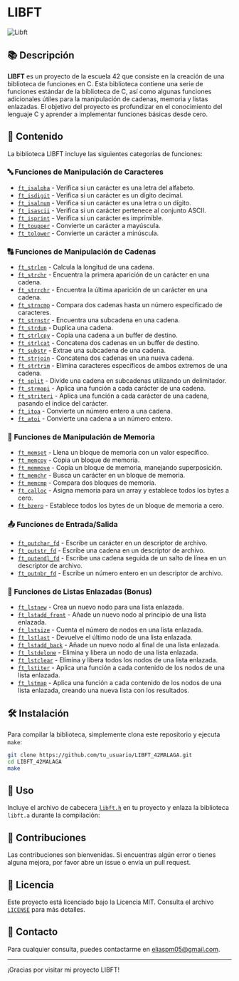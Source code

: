 # LIBFT

![Libft](https://img.shields.io/badge/Libft-42Malaga-blue)

## 📚 Descripción

**LIBFT** es un proyecto de la escuela 42 que consiste en la creación de una biblioteca de funciones en C. Esta biblioteca contiene una serie de funciones estándar de la biblioteca de C, así como algunas funciones adicionales útiles para la manipulación de cadenas, memoria y listas enlazadas. El objetivo del proyecto es profundizar en el conocimiento del lenguaje C y aprender a implementar funciones básicas desde cero.

## 📂 Contenido

La biblioteca LIBFT incluye las siguientes categorías de funciones:

### 🔤 Funciones de Manipulación de Caracteres

- [`ft_isalpha`](libft_commented/ft_isalpha.c) - Verifica si un carácter es una letra del alfabeto.
- [`ft_isdigit`](libft_commented/ft_isdigit.c) - Verifica si un carácter es un dígito decimal.
- [`ft_isalnum`](libft_commented/ft_isalnum.c) - Verifica si un carácter es una letra o un dígito.
- [`ft_isascii`](libft_commented/ft_isascii.c) - Verifica si un carácter pertenece al conjunto ASCII.
- [`ft_isprint`](libft_commented/ft_isprint.c) - Verifica si un carácter es imprimible.
- [`ft_toupper`](libft_commented/ft_toupper.c) - Convierte un carácter a mayúscula.
- [`ft_tolower`](libft_commented/ft_tolower.c) - Convierte un carácter a minúscula.

### 🔠 Funciones de Manipulación de Cadenas

- [`ft_strlen`](libft_commented/ft_strlen.c) - Calcula la longitud de una cadena.
- [`ft_strchr`](libft_commented/ft_strchr.c) - Encuentra la primera aparición de un carácter en una cadena.
- [`ft_strrchr`](libft_commented/ft_strrchr.c) - Encuentra la última aparición de un carácter en una cadena.
- [`ft_strncmp`](libft_commented/ft_strncmp.c) - Compara dos cadenas hasta un número especificado de caracteres.
- [`ft_strnstr`](libft_commented/ft_strnstr.c) - Encuentra una subcadena en una cadena.
- [`ft_strdup`](libft_commented/ft_strdup.c) - Duplica una cadena.
- [`ft_strlcpy`](libft_commented/ft_strlcpy.c) - Copia una cadena a un buffer de destino.
- [`ft_strlcat`](libft_commented/ft_strlcat.c) - Concatena dos cadenas en un buffer de destino.
- [`ft_substr`](libft_commented/ft_substr.c) - Extrae una subcadena de una cadena.
- [`ft_strjoin`](libft_commented/ft_strjoin.c) - Concatena dos cadenas en una nueva cadena.
- [`ft_strtrim`](libft_commented/ft_strtrim.c) - Elimina caracteres específicos de ambos extremos de una cadena.
- [`ft_split`](libft_commented/ft_split.c) - Divide una cadena en subcadenas utilizando un delimitador.
- [`ft_strmapi`](libft_commented/ft_strmapi.c) - Aplica una función a cada carácter de una cadena.
- [`ft_striteri`](libft_commented/ft_striteri.c) - Aplica una función a cada carácter de una cadena, pasando el índice del carácter.
- [`ft_itoa`](libft_commented/ft_itoa.c) - Convierte un número entero a una cadena.
- [`ft_atoi`](libft_commented/ft_atoi.c) - Convierte una cadena a un número entero.

### 🧠 Funciones de Manipulación de Memoria

- [`ft_memset`](libft_commented/ft_memset.c) - Llena un bloque de memoria con un valor específico.
- [`ft_memcpy`](libft_commented/ft_memcpy.c) - Copia un bloque de memoria.
- [`ft_memmove`](libft_commented/ft_memmove.c) - Copia un bloque de memoria, manejando superposición.
- [`ft_memchr`](libft_commented/ft_memchr.c) - Busca un carácter en un bloque de memoria.
- [`ft_memcmp`](libft_commented/ft_memcmp.c) - Compara dos bloques de memoria.
- [`ft_calloc`](libft_commented/ft_calloc.c) - Asigna memoria para un array y establece todos los bytes a cero.
- [`ft_bzero`](libft_commented/ft_bzero.c) - Establece todos los bytes de un bloque de memoria a cero.

### 📤 Funciones de Entrada/Salida

- [`ft_putchar_fd`](libft_commented/ft_putchar_fd.c) - Escribe un carácter en un descriptor de archivo.
- [`ft_putstr_fd`](libft_commented/ft_putstr_fd.c) - Escribe una cadena en un descriptor de archivo.
- [`ft_putendl_fd`](libft_commented/ft_putendl_fd.c) - Escribe una cadena seguida de un salto de línea en un descriptor de archivo.
- [`ft_putnbr_fd`](libft_commented/ft_putnbr_fd.c) - Escribe un número entero en un descriptor de archivo.

### 🔗 Funciones de Listas Enlazadas (Bonus)

- [`ft_lstnew`](libft_commented/ft_lstnew_bonus.c) - Crea un nuevo nodo para una lista enlazada.
- [`ft_lstadd_front`](libft_commented/ft_lstadd_front_bonus.c) - Añade un nuevo nodo al principio de una lista enlazada.
- [`ft_lstsize`](libft_commented/ft_lstsize_bonus.c) - Cuenta el número de nodos en una lista enlazada.
- [`ft_lstlast`](libft_commented/ft_lstlast_bonus.c) - Devuelve el último nodo de una lista enlazada.
- [`ft_lstadd_back`](libft_commented/ft_lstadd_back_bonus.c) - Añade un nuevo nodo al final de una lista enlazada.
- [`ft_lstdelone`](libft_commented/ft_lstdelone_bonus.c) - Elimina y libera un nodo de una lista enlazada.
- [`ft_lstclear`](libft_commented/ft_lstclear_bonus.c) - Elimina y libera todos los nodos de una lista enlazada.
- [`ft_lstiter`](libft_commented/ft_lstiter_bonus.c) - Aplica una función a cada contenido de los nodos de una lista enlazada.
- [`ft_lstmap`](libft_commented/ft_lstmap_bonus.c) - Aplica una función a cada contenido de los nodos de una lista enlazada, creando una nueva lista con los resultados.

## 🛠️ Instalación

Para compilar la biblioteca, simplemente clona este repositorio y ejecuta `make`:

```bash
git clone https://github.com/tu_usuario/LIBFT_42MALAGA.git
cd LIBFT_42MALAGA
make
```

## 🚀 Uso

Incluye el archivo de cabecera [`libft.h`](libft_commented/libft.h) en tu proyecto y enlaza la biblioteca `libft.a` durante la compilación:

## 🤝 Contribuciones

Las contribuciones son bienvenidas. Si encuentras algún error o tienes alguna mejora, por favor abre un issue o envía un pull request.

## 📄 Licencia

Este proyecto está licenciado bajo la Licencia MIT. Consulta el archivo [`LICENSE`](LICENSE) para más detalles.

## 📧 Contacto

Para cualquier consulta, puedes contactarme en [eliaspm05@gmail.com](mailto:eliaspm05@gmail.com).

---

¡Gracias por visitar mi proyecto LIBFT!

